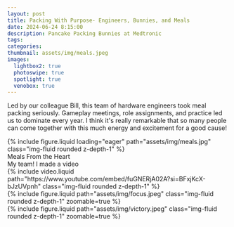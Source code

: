 ```yaml
---
layout: post
title: Packing With Purpose- Engineers, Bunnies, and Meals
date: 2024-06-24 8:15:00
description: Pancake Packing Bunnies at Medtronic
tags: 
categories: 
thumbnail: assets/img/meals.jpeg
images:
  lightbox2: true
  photoswipe: true
  spotlight: true
  venobox: true
---
```


Led by our colleague Bill, this team of hardware engineers took meal packing seriously. Gameplay meetings, role assignments, and practice led us to dominate every year. I think it's really remarkable that so many people can come together with this much energy and excitement for a good cause! 

<div class="row mt-3">
    <div class="col-sm mt-3 mt-md-0">
        {% include figure.liquid loading="eager" path="assets/img/meals.jpg" class="img-fluid rounded z-depth-1" %}
    </div>
</div>
<div class="caption">
    Meals From the Heart 
</div>
My team! I made a video

<div class="row mt-3">
    <div class="col-sm mt-3 mt-md-0">
        {% include video.liquid path="https://www.youtube.com/embed/fuGNERjA02A?si=BFxjKcX-bJzUVpnh" class="img-fluid rounded z-depth-1" %}
    </div>
</div>

<div class="col-

Pancake Packing Bunny Co. Forever!

<div class="row mt-3">
    <div class="col-sm mt-3 mt-md-0">
        {% include figure.liquid path="assets/img/focus.jpeg" class="img-fluid rounded z-depth-1" zoomable=true %}
    </div>
    <div class="col-sm mt-3 mt-md-0">
        {% include figure.liquid path="assets/img/victory.jpeg" class="img-fluid rounded z-depth-1" zoomable=true %}
    </div>
</div>
